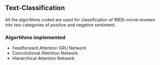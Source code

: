 ## Text-Classification
All the algorithms coded are used for classification of IMDb movie reviews into two categories of positive and negative sentiment. 

### Algortihms implemented
* Feedforward Attention GRU Network
* Concolutional Attention Network
* Hierarchical Attention Network
